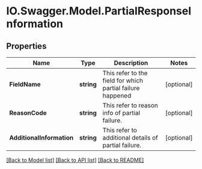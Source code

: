 # IO.Swagger.Model.PartialResponseInformation
## Properties

Name | Type | Description | Notes
------------ | ------------- | ------------- | -------------
**FieldName** | **string** | This refer to the field for which partial failure happened | [optional] 
**ReasonCode** | **string** | This refer to reason info of partial failure. | [optional] 
**AdditionalInformation** | **string** | This refer to additional details of partial failure. | [optional] 

[[Back to Model list]](../README.md#documentation-for-models) [[Back to API list]](../README.md#documentation-for-api-endpoints) [[Back to README]](../README.md)

